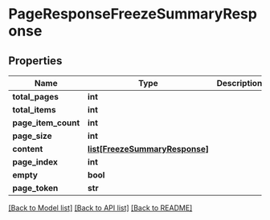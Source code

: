 # PageResponseFreezeSummaryResponse

## Properties
Name | Type | Description | Notes
------------ | ------------- | ------------- | -------------
**total_pages** | **int** |  | [optional] 
**total_items** | **int** |  | [optional] 
**page_item_count** | **int** |  | [optional] 
**page_size** | **int** |  | [optional] 
**content** | [**list[FreezeSummaryResponse]**](FreezeSummaryResponse.md) |  | [optional] 
**page_index** | **int** |  | [optional] 
**empty** | **bool** |  | [optional] 
**page_token** | **str** |  | [optional] 

[[Back to Model list]](../README.md#documentation-for-models) [[Back to API list]](../README.md#documentation-for-api-endpoints) [[Back to README]](../README.md)

